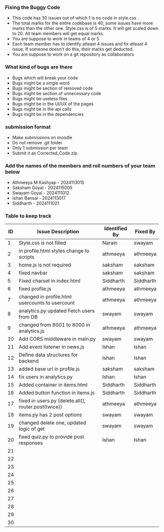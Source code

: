 ### Fixing the Buggy Code

- This code has 30 issues out of which 1 is no code in style.css .
- The total marks for the entire codebase is 40, some issues have more marks than the other one. Style.css is of 5 marks. It will get scaled down to 20. All team members will get equal marks.
- You are suppose to work in teams of 4 or 5
- Each team member has to identify atleast 4 issues and fix atleast 4 issue. If someone doesn't do this, their marks get deducted.
- You are suppose to work on a git repository as collaborators

### What kind of bugs are there

- Bugs which will break your code
- Bugs might be a single word
- Bugs might be section of removed code
- Bugs might be section of unnecessary code
- Bugs might be useless files
- Bugs might be in the UI/UX of the pages
- Bugs might be in the api calls
- Bugs might be in the dependencies

### submission format

- Make submissions on moodle
- Do not remove .git folder
- Only 1 submission per team
- Submit it as Corrected_Code.zip

### Add the names of the members and roll numbers of your team below

- Athmeeya M Kashyap - 2024113015
- Saksham Goyal - 2024115005
- Swayam Goyal - 2024111012
- Ishan Bansal - 2024113017
- Siddharth - 2024111021

### Table to keep track

| ID  | Issue Description                        | Identified By | Fixed By     |
|-----|------------------------------------------|---------------|--------------|
| 1   |Style.css is not filled                   |Narain         |swayam        |
| 2   |in profile.html styles change to scripts  |athmeeya       |athmeeya      |
| 3   |home.js is not required                   |saksham        |saksham       |
| 4   |fixed navbar                              |saksham        |saksham       |
| 5   |Fixed charset in index.html               |Siddharth      |Siddharth     |
| 6   |fixed profile.js                          |athmeeya       |athmeeya      |
| 7   |changed in profile.html usercounts to usercount|athmeeya  |athmeeya      |
| 8   |analytics.py updated Fetch users from DB  |swayam         |swayam        |
| 9   |changed from 8001 to 8000 in analytics.js |athmeeya       |athmeeya      |
| 10  |Add CORS middleware in main.py            |swayam         |swayam        |
| 11  |Add event listener in news.js             |Ishan          |Ishan         |
| 12  |Define data structures for backend        |Ishan          |Ishan         |
| 13  |added base url in profile.js              |saksham        |saksham       |
| 14  |fix users in analytics.py                 |Ishan          |Ishan         |
| 15  |Added container in items.html             |Siddharth      |Siddharth     |
| 16  |Added button function in items.js         |Siddharth      |Siddharth     |
| 17  |fixed in users.py (delete.all(), router.post(twice))|athmeeya|athmeeya   |
| 18  |items.py has 2 post options               |swayam         |swayam        |
| 19  |changed delete one, updated logic of get  |swayam         |swayam        |
| 20  |fixed quiz.py to provide post responses   |Ishan          |Ishan         |
| 21  |                                          |               |              |
| 22  |                                          |               |              |
| 23  |                                          |               |              |
| 24  |                                          |               |              |
| 25  |                                          |               |              |
| 26  |                                          |               |              |
| 27  |                                          |               |              |
| 28  |                                          |               |              |
| 29  |                                          |               |              |
| 30  |                                          |               |              |
